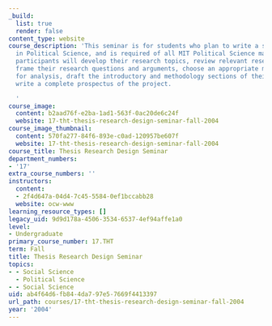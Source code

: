 ```yaml
---
_build:
  list: true
  render: false
content_type: website
course_description: 'This seminar is for students who plan to write a senior thesis
  in Political Science, and is required of all MIT Political Science majors. Seminar
  participants will develop their research topics, review relevant research and scholarship,
  frame their research questions and arguments, choose an appropriate methodology
  for analysis, draft the introductory and methodology sections of their theses, and
  write a complete prospectus of the project.

  '
course_image:
  content: b2aad76f-e2ba-1ad1-563f-0ac20de6c24f
  website: 17-tht-thesis-research-design-seminar-fall-2004
course_image_thumbnail:
  content: 570fa277-84f6-893e-c0ad-120957be607f
  website: 17-tht-thesis-research-design-seminar-fall-2004
course_title: Thesis Research Design Seminar
department_numbers:
- '17'
extra_course_numbers: ''
instructors:
  content:
  - 2f4d647a-04d4-7c45-5584-0ef1bccabb28
  website: ocw-www
learning_resource_types: []
legacy_uid: 9d9d178a-4506-3534-6537-4ef94affe1a0
level:
- Undergraduate
primary_course_number: 17.THT
term: Fall
title: Thesis Research Design Seminar
topics:
- - Social Science
  - Political Science
- - Social Science
uid: ab4f64d6-fb84-4da7-97e5-7669f4413397
url_path: courses/17-tht-thesis-research-design-seminar-fall-2004
year: '2004'
---
```


